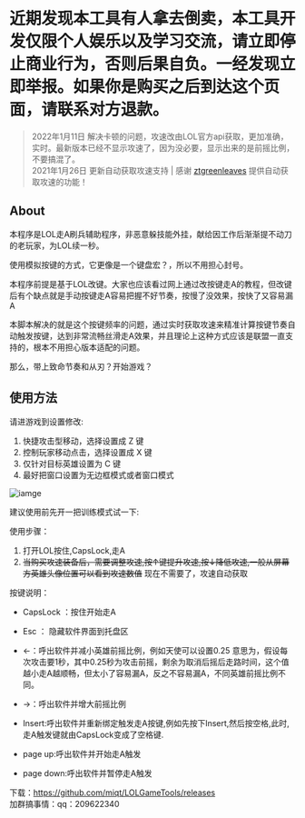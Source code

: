 # 近期发现本工具有人拿去倒卖，本工具开发仅限个人娱乐以及学习交流，请立即停止商业行为，否则后果自负。一经发现立即举报。如果你是购买之后到达这个页面，请联系对方退款。

> 2022年1月11日 解决卡顿的问题，攻速改由LOL官方api获取，更加准确，实时。最新版本已经不显示攻速了，因为没必要，显示出来的是前摇比例，不要搞混了。  
> 2021年1月26日 更新自动获取攻速支持 | 感谢 [ztgreenleaves](https://github.com/ztgreenleaves) 提供自动获取攻速的功能！

## About

本程序是LOL走A刷兵辅助程序，非恶意躲技能外挂，献给因工作后渐渐提不动刀的老玩家，为LOL续一秒。

使用模拟按键的方式，它更像是一个键盘宏？，所以不用担心封号。

本程序前提是基于LOL改键。大家也应该看过网上通过改按键走A的教程，但改键后有个缺点就是手动按键走A容易把握不好节奏，按慢了没效果，按快了又容易漏A

本脚本解决的就是这个按键频率的问题，通过实时获取攻速来精准计算按键节奏自动触发按键，达到非常流畅丝滑走A效果，并且理论上这种方式应该是联盟一直支持的，根本不用担心版本适配的问题。

那么，带上致命节奏和从刃？开始游戏？

## 使用方法

请进游戏到设置修改:

1. 快捷攻击型移动，选择设置成 Z 键
2. 控制玩家移动点击，选择设置成 X 键
3. 仅针对目标英雄设置为 C 键
4. 最好把窗口设置为无边框模式或者窗口模式

![iamge](image.png)

建议使用前先开一把训练模式试一下:

使用步骤：

1. 打开LOL按住,CapsLock,走A
2. ~~当购买攻速装备后，需要调整攻速,按↑键提升攻速,按↓降低攻速,一般从屏幕方英雄头像位置可以看到攻速数值~~ 现在不需要了，攻速自动获取

按键说明：

- CapsLock ：按住开始走A

- Esc ： 隐藏软件界面到托盘区

- ←：呼出软件并减小英雄前摇比例，例如天使可以设置0.25 意思为，假设每次攻击要1秒，其中0.25秒为攻击前摇，剩余为取消后摇后走路时间，这个值越小走A越顺畅，但太小了容易漏A，反之不容易漏A，不同英雄前摇比例不同。
- →：呼出软件并增大前摇比例

- Insert:呼出软件并重新绑定触发走A按键,例如先按下Insert,然后按空格,此时,走A触发键就由CapsLock变成了空格键.
- page up:呼出软件并开始走A触发
- page down:呼出软件并暂停走A触发

下载：https://github.com/miqt/LOLGameTools/releases   
加群搞事情：qq：209622340


